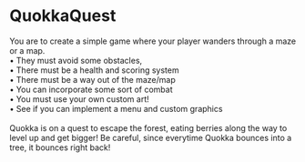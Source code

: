 # QuokkaQuest
You are to create a simple game where your player wanders through a maze or a map. <br />
• They must avoid some obstacles, <br />
• There must be a health and scoring system <br />
• There must be a way out of the maze/map <br />
• You can incorporate some sort of combat <br />
• You must use your own custom art! <br />
• See if you can implement a menu and custom graphics <br />
<br />
Quokka is on a quest to escape the forest, eating berries along the way to level up and get bigger! Be careful, since everytime Quokka bounces into a tree, it bounces right back!
